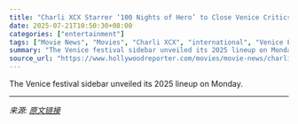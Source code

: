 ```yaml
---
title: "Charli XCX Starrer ‘100 Nights of Hero’ to Close Venice Critics’ Week"
date: 2025-07-21T10:50:30+08:00
categories: ["entertainment"]
tags: ["Movie News", "Movies", "Charli XCX", "international", "Venice Film Festival"]
summary: "The Venice festival sidebar unveiled its 2025 lineup on Monday."
source_url: "https://www.hollywoodreporter.com/movies/movie-news/charli-xcx-film-venice-critics-week-2025-1236324505/"
---
```


The Venice festival sidebar unveiled its 2025 lineup on Monday.

---

*来源: [原文链接](https://www.hollywoodreporter.com/movies/movie-news/charli-xcx-film-venice-critics-week-2025-1236324505/)*
